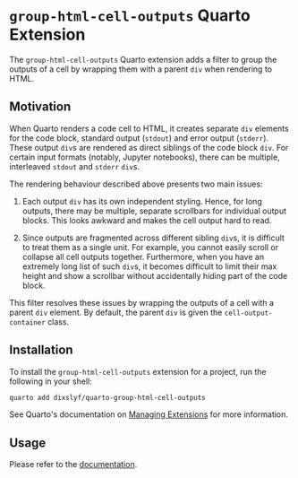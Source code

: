 # `group-html-cell-outputs` Quarto Extension

The `group-html-cell-outputs` Quarto extension adds a filter to group the outputs of a cell
by wrapping them with a parent `div` when rendering to HTML.

## Motivation

When Quarto renders a code cell to HTML,
it creates separate `div` elements for the code block, standard output (`stdout`) and error output (`stderr`).
These output `div`s are rendered as direct siblings of the code block `div`.
For certain input formats (notably, Jupyter notebooks),
there can be multiple, interleaved `stdout` and `stderr` `div`s.

The rendering behaviour described above presents two main issues:

1. Each output `div` has its own independent styling.
   Hence, for long outputs, there may be multiple, separate scrollbars for
   individual output blocks.
   This looks awkward and makes the cell output hard to read.

1. Since outputs are fragmented across different sibling `div`s,
   it is difficult to treat them as a single unit.
   For example, you cannot easily scroll or collapse all cell outputs together.
   Furthermore, when you have an extremely long list of such `div`s,
   it becomes difficult to limit their max height and show a scrollbar
   without accidentally hiding part of the code block.

This filter resolves these issues by wrapping the outputs of a cell
with a parent `div` element.
By default, the parent `div` is given the `cell-output-container` class.

## Installation

To install the `group-html-cell-outputs` extension for a project,
run the following in your shell:

```sh
quarto add dixslyf/quarto-group-html-cell-outputs
```

See Quarto's documentation on [Managing Extensions](https://quarto.org/docs/extensions/managing.html)
for more information.

## Usage

Please refer to the [documentation](https://dixslyf.github.io/quarto-group-html-cell-outputs/).
